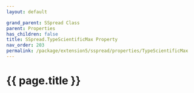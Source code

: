 ```yaml
---
layout: default

grand_parent: SSpread Class
parent: Properties
has_children: false
title: SSpread.TypeScientificMax Property
nav_order: 203
permalink: /package/extension5/sspread/properties/TypeScientificMax
---
```

# {{ page.title }}